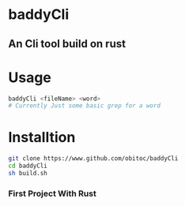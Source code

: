 # baddyCli
## An Cli tool build on rust 
# Usage
```sh
baddyCli <fileName> <word>
# Currently Just some basic grep for a word
```
# Installtion
```sh
git clone https://www.github.com/obitoc/baddyCli
cd baddyCli
sh build.sh
```
### First Project With Rust

